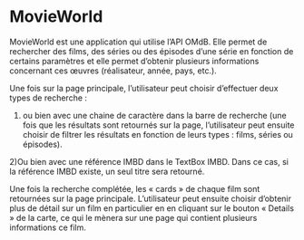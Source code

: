 # MovieWorld

MovieWorld est une application qui utilise l’API OMdB. Elle permet de rechercher des films, des séries ou des épisodes d’une série en fonction de certains paramètres et elle permet d’obtenir plusieurs informations concernant ces œuvres (réalisateur, année, pays, etc.).  

Une fois sur la page principale, l’utilisateur peut choisir d’effectuer deux types de recherche :  

1) ou bien avec une chaine de caractère dans la barre de recherche (une fois que les résultats sont retournés sur la page, l’utilisateur peut ensuite choisir de filtrer les résultats en fonction de leurs types : films, séries ou épisodes).  

2)Ou bien avec une référence IMBD dans le TextBox IMBD. Dans ce cas, si la référence IMBD existe, un seul titre sera retourné.

Une fois la recherche complétée, les « cards » de chaque film sont retournées sur la page principale. L’utilisateur peut ensuite choisir d’obtenir plus de détail sur un film en particulier en en cliquant sur le bouton « Details » de la carte, ce qui le mènera sur une page qui contient plusieurs informations ce film.
